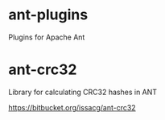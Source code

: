 ant-plugins
===========

Plugins for Apache Ant


ant-crc32
=========

Library for calculating CRC32 hashes in ANT

https://bitbucket.org/issacg/ant-crc32